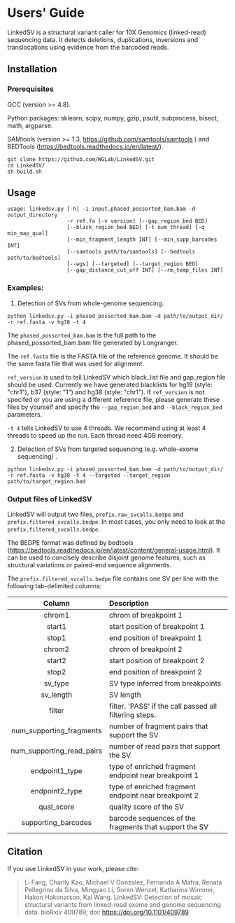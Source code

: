 # Users' Guide
LinkedSV is a structural variant caller for 10X Genomics (linked-read) sequencing data. It detects deletions, duplications, inversions and translocations using evidence from the barcoded reads. 

## Installation

### Prerequisites
GCC (version >= 4.8).

Python packages: sklearn, scipy, numpy, gzip, psutil, subprocess, bisect, math, argparse.

SAMtools (version >= 1.3, https://github.com/samtools/samtools ) and BEDTools (https://bedtools.readthedocs.io/en/latest/). 

```
git clone https://github.com/WGLab/LinkedSV.git 
cd LinkedSV/
sh build.sh 
```

## Usage

```
usage: linkedsv.py [-h] -i input.phased_possorted_bam.bam -d output_directory
                   -r ref.fa [-v version] [--gap_region_bed BED]
                   [--black_region_bed BED] [-t num_thread] [-q min_map_qual]
                   [--min_fragment_length INT] [--min_supp_barcodes INT]
                   [--samtools path/to/samtools] [--bedtools path/to/bedtools]
                   [--wgs] [--targeted] [--target_region BED]
                   [--gap_distance_cut_off INT] [--rm_temp_files INT]
```

### Examples: 
1. Detection of SVs from whole-genome sequencing. 

```
python linkedsv.py -i phased_possorted_bam.bam -d path/to/output_dir/ -r ref.fasta -v hg38 -t 4
```


The `phased_possorted_bam.bam` is the full path to the phased_possorted_bam.bam file generated by Longranger.

The `ref.fasta` file is the FASTA file of the reference genome. It should be the same fasta file that was used for alignment.

`ref_version` is used to tell LinkedSV which black_list file and gap_region file should be used. Currently we have generated blacklists for hg19 (style: "chr1"), b37 (style: "1") and hg38 (style: "chr1"). If `ref_version` is not specifed or you are using a different reference file, please generate these files by yourself and specify the `--gap_region_bed` and `--black_region_bed` parameters. 

`-t 4` tells LinkedSV to use 4 threads. We recommend using at least 4 threads to speed up the run. Each thread need 4GB memory.

2. Detection of SVs from targeted sequencing (e.g. whole-exome sequencing) . 

```
python linkedsv.py -i phased_possorted_bam.bam -d path/to/output_dir/ -r ref.fasta -v hg38 -t 4 --targeted --target_region path/to/target_region.bed
```


### Output files of LinkedSV

LinkedSV will output two files, `prefix.raw_svcalls.bedpe` and `prefix.filtered_svcalls.bedpe`. In most cases, you only need to look at the `prefix.filtered_svcalls.bedpe`. 

The BEDPE format was defined by bedtools (https://bedtools.readthedocs.io/en/latest/content/general-usage.html). It can be used to concisely describe disjoint genome features, such as structural variations or paired-end sequence alignments.

The `prefix.filtered_svcalls.bedpe` file contains one SV per line with the following tab-delimited columns:

|Column|Description|
:----:|:-----------------------------------------|
|chrom1|chrom of breakpoint 1|
|start1|start position of breakpoint 1|
|stop1|end position of breakpoint 1|
|chrom2|chrom of breakpoint 2|
|start2|start position of breakpoint 2|
|stop2|end position of breakpoint 2|
|sv_type|SV type inferred from breakpoints|
|sv_length|SV length|
|filter|filter. 'PASS' if the call passed all filtering steps.| 
|num_supporting_fragments|number of fragment pairs that support the SV|
|num_supporting_read_pairs|number of read pairs that support the SV|
|endpoint1_type|type of enriched fragment endpoint near breakpoint 1|
|endpoint2_type|type of enriched fragment endpoint near breakpoint 2|
|qual_score|quality score of the SV|
|supporting_barcodes|barcode sequences of the fragments that support the SV|


## Citation
If you use LinkedSV in your work, please cite:
> Li Fang, Charlly Kao, Michael V Gonzalez, Fernanda A Mafra, Renata Pellegrino da Silva, Mingyao Li, Soren Wenzel, Katharina Wimmer, Hakon Hakonarson, Kai Wang. LinkedSV: Detection of mosaic structural variants from linked-read exome and genome sequencing data. bioRxiv 409789; doi: https://doi.org/10.1101/409789
